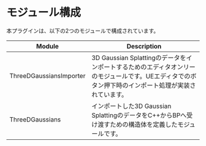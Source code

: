 # モジュール構成

本プラグインは、以下の2つのモジュールで構成されています。

| Module | Description |
| ---- | ---- |
| ThreeDGaussiansImporter | 3D Gaussian Splattingのデータをインポートするためのエディタオンリーのモジュールです。UEエディタでのボタン押下時のインポート処理が実装されています。 |
| ThreeDGaussians | インポートした3D Gaussian SplattingのデータをC++からBPへ受け渡すための構造体を定義したモジュールです。 |
